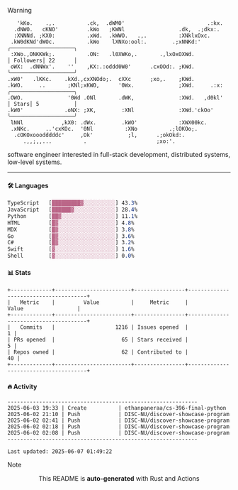 > [!WARNING]
> ```>     .'.                         .lxx;                            ..    
>    'kKo.    .,.          .ck,  .dWM0'                          .:kx.   
>   .dNWO.   cKNO'         .kWo   ;KWNl                 .dk,  .;dkx:.    
>   :XNNNd. ;KX0:          .xWd.  .kWWO.   .,.          :XNklxOxc.       
>  .kW0dKNd'dWOc.          .kWo    lXNXo:ool:.        .;xNNKd:'          ╭────────────────────╮
>  :XWo.,ONKKWk;.          .ON:   .l0XWKo,.       .,lxOxOXWd.            │ Followers│ 22      │
>  oWX:  .dNNWx'.    ''    ,KX:.:oddd0W0'      .cxOOd:. ;KWd.            ╰────────────────────╯
> .xW0'   .lKKc.    .kXd.,cxXNOdo;.  cXXc      ;xo,.    ;KWd.            
> .kWO.     ..       ;KNl;xKWO,      '0Wx.              ;XWd.     .:x:   ╭────────────────────╮
> .OWO.              '0Wd .ONl       .dWK,              :XWd.   ,d0kl'   │ Stars│ 5           │
> .kW0'             .oNX: ;XK,        :XNl              :XWd.'ckOo'      ╰────────────────────╯
>  lNNl            ,kX0: .dWx.        .kWO'             :XWX00kc.        
>  .xNKc.     ..'cxKOc.  '0Nl          :XNo          .;lOKOo;.           
>   .cOKOxooodddddc'     ,Ok'           ;l,      .;okOkd:.               
>      .,,;,,...          .                      ;xo:'.                  
> ```
> <p>software engineer interested in full-stack development, distributed systems, low-level systems.</p>

---

#### 🛠️ Languages
```css
TypeScript   [█████████▓░░░░░░░░░░] 43.3%
JavaScript   [██████▓░░░░░░░░░░░░░] 28.4%
Python       [██▓░░░░░░░░░░░░░░░░░] 11.1%
HTML         [█▓░░░░░░░░░░░░░░░░░░] 4.8%
MDX          [█▓░░░░░░░░░░░░░░░░░░] 3.8%
Go           [█▓░░░░░░░░░░░░░░░░░░] 3.6%
C#           [█▓░░░░░░░░░░░░░░░░░░] 3.2%
Swift        [▓░░░░░░░░░░░░░░░░░░░] 1.6%
Shell        [▓░░░░░░░░░░░░░░░░░░░] 0.0%
```

#### 📊 Stats
```
+-------------+------------------------+----------------+--------------------------------------+
|   Metric    |         Value          |     Metric     |                Value                 |
+-------------+------------------------+----------------+--------------------------------------+
|   Commits   |                   1216 | Issues opened  |                                    1 |
| PRs opened  |                     65 | Stars received |                                    5 |
| Repos owned |                     62 | Contributed to |                                   40 |
+-------------+------------------------+----------------+--------------------------------------+
```

#### 🔥 Activity
```
------------------------------------------------------------
2025-06-03 19:33 | Create          | ethanpaneraa/cs-396-final-python
2025-06-02 21:10 | Push            | DISC-NU/discover-showcase-program
2025-06-02 02:41 | Push            | DISC-NU/discover-showcase-program
2025-06-02 02:18 | Push            | DISC-NU/discover-showcase-program
2025-06-02 02:08 | Push            | DISC-NU/discover-showcase-program
------------------------------------------------------------

Last updated: 2025-06-07 01:49:22
```

> [!NOTE]
> <p align="center">This README is <b>auto-generated</b> with Rust and Actions</p>